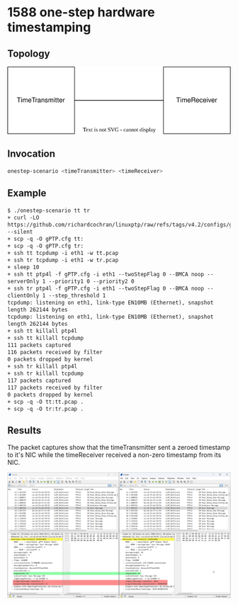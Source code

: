 # 1588 one-step hardware timestamping

## Topology

![](topology.drawio.svg)

## Invocation

```sh
onestep-scenario <timeTransmitter> <timeReceiver>
```

## Example

```console
$ ./onestep-scenario tt tr
+ curl -LO https://github.com/richardcochran/linuxptp/raw/refs/tags/v4.2/configs/gPTP.cfg --silent
+ scp -q -O gPTP.cfg tt:
+ scp -q -O gPTP.cfg tr:
+ ssh tt tcpdump -i eth1 -w tt.pcap
+ ssh tr tcpdump -i eth1 -w tr.pcap
+ sleep 10
+ ssh tt ptp4l -f gPTP.cfg -i eth1 --twoStepFlag 0 --BMCA noop --serverOnly 1 --priority1 0 --priority2 0
+ ssh tr ptp4l -f gPTP.cfg -i eth1 --twoStepFlag 0 --BMCA noop --clientOnly 1 --step_threshold 1
tcpdump: listening on eth1, link-type EN10MB (Ethernet), snapshot length 262144 bytes
tcpdump: listening on eth1, link-type EN10MB (Ethernet), snapshot length 262144 bytes
+ ssh tt killall ptp4l
+ ssh tt killall tcpdump
111 packets captured
116 packets received by filter
0 packets dropped by kernel
+ ssh tr killall ptp4l
+ ssh tr killall tcpdump
117 packets captured
117 packets received by filter
0 packets dropped by kernel
+ scp -q -O tt:tt.pcap .
+ scp -q -O tr:tr.pcap .
```

## Results

The packet captures show that the timeTransmitter sent a zeroed timestamp to it's NIC while the timeReceiver received a non-zero timestamp from its NIC.

![packet diff](diff.png)
